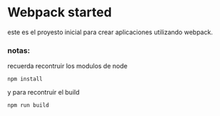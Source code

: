 # Webpack started

este es el proyesto inicial para crear aplicaciones utilizando webpack.

### notas:
recuerda recontruir los modulos de node
```
npm install
```
y para recontruir el build

```
npm run build
```